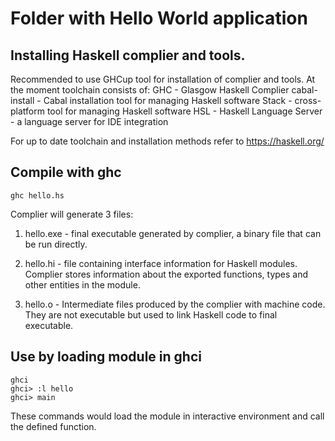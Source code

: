 # Folder with Hello World application

## Installing Haskell complier and tools.

Recommended to use GHCup tool for installation of complier and tools.
At the moment toolchain consists of:
GHC - Glasgow Haskell Complier
cabal-install - Cabal installation tool for managing Haskell software
Stack - cross-platform tool for managing Haskell software
HSL - Haskell Language Server - a language server for IDE integration

For up to date toolchain and installation methods refer to https://haskell.org/

## Compile with ghc

```
ghc hello.hs
```

Complier will generate 3 files:
1. hello.exe - final executable generated by complier, a binary file that can be run directly.

2. hello.hi - file containing interface information for Haskell modules. Complier stores information about the exported functions, types and other entities in the module.

3. hello.o - Intermediate files produced by the complier with machine code. They are not executable but used to link Haskell code to final executable. 

## Use by loading module in ghci

```
ghci
ghci> :l hello
ghci> main
```

These commands would load the module in interactive environment and call the defined function.



